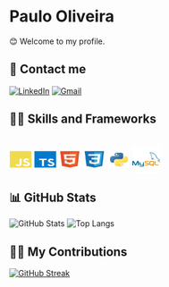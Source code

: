 # Paulo Oliveira

😊 Welcome to my profile.

## 📱 Contact me

[![LinkedIn](https://img.shields.io/badge/LinkedIn-0077B5?style=for-the-badge&logo=linkedin&logoColor=white)](https://www.linkedin.com/in/paulo-oliveira-a6650121a/) [![Gmail](https://img.shields.io/badge/Gmail-333333?style=for-the-badge&logo=gmail&logoColor=red)](mailto:pauloec77@gmail.com)

## 👨‍💻 Skills and Frameworks
<div style="display: inline_block"><br>
  <img align="center" alt="Paulo-Js" height="30" width="40" src="https://raw.githubusercontent.com/devicons/devicon/master/icons/javascript/javascript-plain.svg">
  <img align="center" alt="Paulo-Ts" height="30" width="40" src="https://raw.githubusercontent.com/devicons/devicon/master/icons/typescript/typescript-plain.svg">
  <img align="center" alt="Paulo-HTML" height="30" width="40" src="https://raw.githubusercontent.com/devicons/devicon/master/icons/html5/html5-original.svg">
  <img align="center" alt="Paulo-CSS" height="30" width="40" src="https://raw.githubusercontent.com/devicons/devicon/master/icons/css3/css3-original.svg">
  <img align="center" alt="Paulo-Python" height="30" width="40" src="https://raw.githubusercontent.com/devicons/devicon/master/icons/python/python-original.svg">
  <img align="center" alt="Paulo-MySQL" heigth="20" width="50" src="https://github.com/devicons/devicon/blob/master/icons/mysql/mysql-original-wordmark.svg"> 
</div>

## 📊 GitHub Stats

![GitHub Stats](https://github-readme-stats.vercel.app/api?username=PauloEnriqueOliveira&theme=transparent&bg_color=000&border_color=30A3DC&show_icons=true&icon_color=25D366&title_color=0077B5&text_color=FFF)
![Top Langs](https://github-readme-stats-git-masterrstaa-rickstaa.vercel.app/api/top-langs/?username=PauloEnriqueOliveira&bg_color=000&border_color=30A3DC&title_color=0077B5&text_color=FFF)

## 💪🏼 My Contributions

[![GitHub Streak](https://streak-stats.demolab.com/?user=PauloEnriqueOliveira&theme=github-dark-blue&background=000&border=30A3DC&dates=FFF)](https://git.io/streak-stats)
